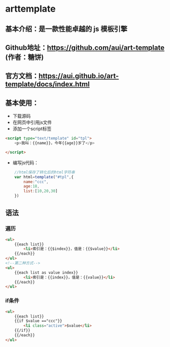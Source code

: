 ﻿# arttemplate
## 基本介绍：是一款性能卓越的 js 模板引擎
## Github地址：https://github.com/aui/art-template (作者：糖饼)
## 官方文档：https://aui.github.io/art-template/docs/index.html

## 基本使用：
+ 下载源码
+ 在网页中引用js文件
+ 添加一个script标签
```html
<script type="text/template" id="tpl">
    <p>我叫：{{name}}，今年{{age}}岁了</p>

</script>
```
+ 编写js代码：
```js
    //html保存了转化后的html字符串
    var html=template("#tpl",{
        name:"ccc",
        age:18,
        list:[10,20,30]
    })
```

## 语法
### 遍历
```html
<ul>
    {{each list}}
        <li>索引是：{{$index}}，值是：{{$value}}</li>
    {{/each}}
</ul>
<!--第二种方式-->
<ul>
    {{each list as value index}}
        <li>索引是：{{index}}，值是：{{value}}</li>
    {{/each}}
</ul>
```

### if条件
```html
<ul>
    {{each list}}
    {{if $value =="ccc"}}
        <li class="active">$value</li>
    {{/if}}
    {{/each}}
</ul>
```